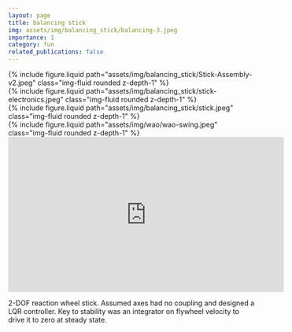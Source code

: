 ```yaml
---
layout: page
title: balancing stick
img: assets/img/balancing_stick/balancing-3.jpeg
importance: 1
category: fun
related_publications: false
---
```


<div class="row">
    <div class="col-sm mt-3 mt-md-0">
        {% include figure.liquid path="assets/img/balancing_stick/Stick-Assembly-v2.jpeg" class="img-fluid rounded z-depth-1" %}
    </div>
    <div class="col-sm mt-3 mt-md-0">
        {% include figure.liquid path="assets/img/balancing_stick/stick-electronics.jpeg" class="img-fluid rounded z-depth-1" %}
    </div>
    <div class="col-sm mt-3 mt-md-0">
        {% include figure.liquid path="assets/img/balancing_stick/stick.jpeg" class="img-fluid rounded z-depth-1" %}
    </div>
</div>

<div class="row">
    <div class="col-sm mt-3 mt-md-0">
        {% include figure.liquid path="assets/img/wao/wao-swing.jpeg" class="img-fluid rounded z-depth-1" %}
    </div>
</div>

<iframe width="560" height="315" src="https://www.youtube.com/embed/Hc7ZZhGV2LI?si=3SpHcmnqTovhyAJe" title="YouTube video player" frameborder="0" allow="accelerometer; autoplay; clipboard-write; encrypted-media; gyroscope; picture-in-picture; web-share" allowfullscreen></iframe>

2-DOF reaction wheel stick. Assumed axes had no coupling and designed a LQR controller. Key to stability was an integrator on flywheel velocity to drive it to zero at steady state. 